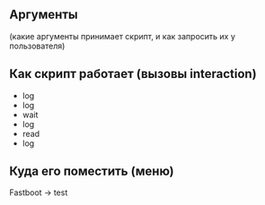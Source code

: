 ## Аргументы
(какие аргументы принимает скрипт, и как запросить их у пользователя)

## Как скрипт работает (вызовы interaction)
* log
* log
* wait
* log
* read
* log

## Куда его поместить (меню)
Fastboot -> test